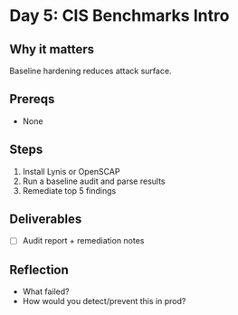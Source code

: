 # Day 5: CIS Benchmarks Intro

## Why it matters
Baseline hardening reduces attack surface.

## Prereqs
- None

## Steps
1. Install Lynis or OpenSCAP
2. Run a baseline audit and parse results
3. Remediate top 5 findings

## Deliverables
- [ ] Audit report + remediation notes

## Reflection
- What failed?
- How would you detect/prevent this in prod?
